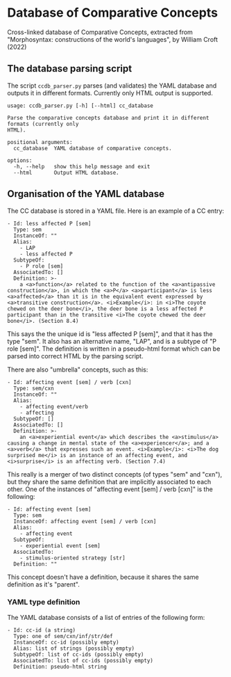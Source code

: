 # Database of Comparative Concepts
Cross-linked database of Comparative Concepts, extracted from "Morphosyntax: constructions of the world's languages", by William Croft (2022)

## The database parsing script

The script `ccdb_parser.py` parses (and validates) the YAML database and outputs it in different formats. Currently only HTML output is supported.

```
usage: ccdb_parser.py [-h] [--html] cc_database

Parse the comparative concepts database and print it in different formats (currently only
HTML).

positional arguments:
  cc_database  YAML database of comparative concepts.

options:
  -h, --help   show this help message and exit
  --html       Output HTML database.
```

## Organisation of the YAML database

The CC database is stored in a YAML file. 
Here is an example of a CC entry:

```
- Id: less affected P [sem]
  Type: sem
  InstanceOf: ""
  Alias:
    - LAP
    - less affected P
  SubtypeOf:
    - P role [sem]
  AssociatedTo: []
  Definition: >-
    a <a>function</a> related to the function of the <a>antipassive construction</a>, in which the <a>P</a> <a>participant</a> is less <a>affected</a> than it is in the equivalent event expressed by <a>transitive construction</a>. <i>Example</i>: in <i>The coyote chewed on the deer bone</i>, the deer bone is a less affected P participant than in the transitive <i>The coyote chewed the deer bone</i>. (Section 8.4)
```
This says the the unique id is "less affected P [sem]", and that it has the type "sem". It also has an alternative name, "LAP", and is a subtype of "P role [sem]". The definition is written in a pseudo-html format which can be parsed into correct HTML by the parsing script. 

There are also "umbrella" concepts, such as this:
```
- Id: affecting event [sem] / verb [cxn]
  Type: sem/cxn
  InstanceOf: ""
  Alias:
    - affecting event/verb
    - affecting
  SubtypeOf: []
  AssociatedTo: []
  Definition: >-
    an <a>experiential event</a> which describes the <a>stimulus</a> causing a change in mental state of the <a>experiencer</a>; and a <a>verb</a> that expresses such an event. <i>Example</i>: <i>The dog surprised me</i> is an instance of an affecting event, and <i>surprise</i> is an affecting verb. (Section 7.4)
```
This really is a merger of two distinct concepts (of types "sem" and "cxn"), but they share the same definition that are implicitly associated to each other.
One of the instances of "affecting event [sem] / verb [cxn]" is the following:
```
- Id: affecting event [sem]
  Type: sem
  InstanceOf: affecting event [sem] / verb [cxn]
  Alias:
    - affecting event
  SubtypeOf:
    - experiential event [sem]
  AssociatedTo:
    - stimulus-oriented strategy [str]
  Definition: ""
```
This concept doesn't have a definition, because it shares the same definition as it's "parent".

### YAML type definition

The YAML database consists of a list of entries of the following form:
```
- Id: cc-id (a string)
  Type: one of sem/cxn/inf/str/def
  InstanceOf: cc-id (possibly empty)
  Alias: list of strings (possibly empty)
  SubtypeOf: list of cc-ids (possibly empty)
  AssociatedTo: list of cc-ids (possibly empty)
  Definition: pseudo-html string
```
